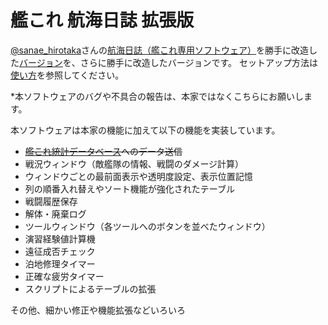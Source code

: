 # 艦これ 航海日誌 拡張版
[@sanae_hirotaka](https://twitter.com/sanae_hirotaka)さんの[航海日誌（艦これ専用ソフトウェア）](http://kancolle.sanaechan.net/)を勝手に改造した[バージョン](http://nekopanda.blog.jp/)を、さらに勝手に改造したバージョンです。
セットアップ方法は[使い方](http://wikiwiki.jp/kancolletool/?%B9%D2%B3%A4%C6%FC%BB%EF%B3%C8%C4%A5%C8%C7)を参照してください。

*本ソフトウェアのバグや不具合の報告は、本家ではなくこちらにお願いします。

本ソフトウェアは本家の機能に加えて以下の機能を実装しています。

- <strike>[艦これ統計データベース](http://kancolle-db.net/)へのデータ送信</strike>
- 戦況ウィンドウ（敵艦隊の情報、戦闘のダメージ計算）
- ウィンドウごとの最前面表示や透明度設定、表示位置記憶
- 列の順番入れ替えやソート機能が強化されたテーブル
- 戦闘履歴保存
- 解体・廃棄ログ
- ツールウィンドウ（各ツールへのボタンを並べたウィンドウ）
- 演習経験値計算機
- 遠征成否チェック
- 泊地修理タイマー
- 正確な疲労タイマー
- スクリプトによるテーブルの拡張

その他、細かい修正や機能拡張などいろいろ
